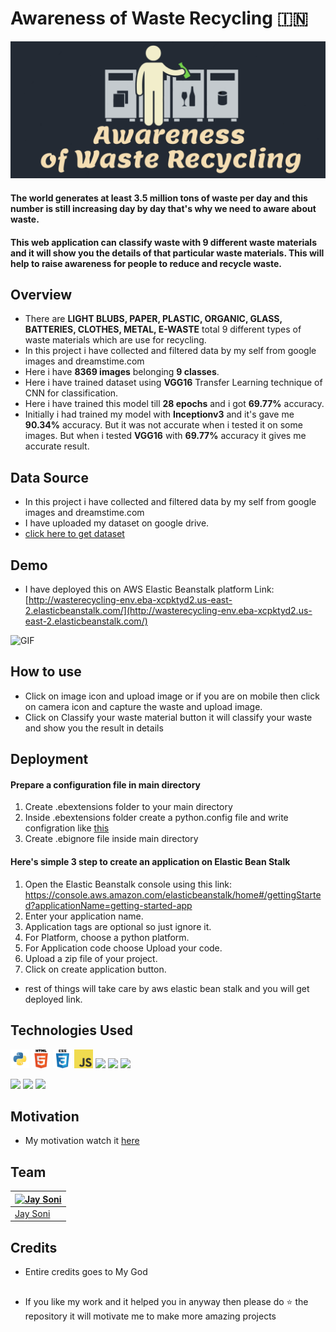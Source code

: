 # Awareness of Waste Recycling :india:
![GIF](static/images/awareness_of_waste_recycling.png)

#### The world generates at least 3.5 million tons of waste per day and this number is still increasing day by day that's why we need to aware about waste.
#### This web application can classify waste with 9 different waste materials and it will show you the details of that particular waste materials. This will help to raise awareness for people to reduce and recycle waste.

## Overview
- There are **LIGHT BLUBS, PAPER, PLASTIC, ORGANIC, GLASS, BATTERIES, CLOTHES, METAL, E-WASTE** total 9 different types of waste materials which are use for recycling.
- In this project i have collected and filtered data by my self from google images and dreamstime.com
- Here i have **8369 images** belonging **9 classes**.
- Here i have trained dataset using **VGG16** Transfer Learning technique of CNN for classification.
- Here i have trained this model till **28 epochs** and i got **69.77%** accuracy.
- Initially i had trained my model with **Inceptionv3** and it's gave me **90.34%** accuracy. But it was not accurate when i tested it on some images. But when i tested **VGG16** with **69.77%** accuracy it gives me accurate result.

## Data Source
- In this project i have collected and filtered data by my self from google images and dreamstime.com
- I have uploaded my dataset on google drive. 
- [click here to get dataset](https://drive.google.com/drive/folders/1P-0X6wDHyAZunuM8C2mO8wtLUyavrjjF?usp=sharing)

## Demo
- I have deployed this on AWS Elastic Beanstalk platform
Link: [http://wasterecycling-env.eba-xcpktyd2.us-east-2.elasticbeanstalk.com/](http://wasterecycling-env.eba-xcpktyd2.us-east-2.elasticbeanstalk.com/)

![GIF](readme_resources/projectDemo.gif)

## How to use
- Click on image icon and upload image or if you are on mobile then click on camera icon and capture the waste and upload image.
- Click on Classify your waste material button it will classify your waste and show you the result in details

## Deployment
#### Prepare a configuration file in main directory
1. Create .ebextensions folder to your main directory
2. Inside .ebextensions folder create a python.config file and write configration like [this](https://github.com/jaysoftic/awareness-of-waste-recycling/blob/master/.ebextensions/python.config)
3. Create .ebignore file inside main directory

#### Here's simple 3 step to create an application on Elastic Bean Stalk
1. Open the Elastic Beanstalk console using this link: https://console.aws.amazon.com/elasticbeanstalk/home#/gettingStarted?applicationName=getting-started-app
2. Enter your application name.
3. Application tags are optional so just ignore it.
4. For Platform, choose a python platform.
5. For Application code choose Upload your code.
6. Upload a zip file of your project.
7. Click on create application button.

- rest of things will take care by aws elastic bean stalk and you will get deployed link.

## Technologies Used
<code><img height="30" src="https://raw.githubusercontent.com/github/explore/80688e429a7d4ef2fca1e82350fe8e3517d3494d/topics/python/python.png"></code>
<code><img height="30" src="https://raw.githubusercontent.com/github/explore/80688e429a7d4ef2fca1e82350fe8e3517d3494d/topics/html/html.png"></code>
<code><img height="30" src="https://raw.githubusercontent.com/github/explore/80688e429a7d4ef2fca1e82350fe8e3517d3494d/topics/css/css.png"></code>
<code><img height="30" src="https://raw.githubusercontent.com/github/explore/80688e429a7d4ef2fca1e82350fe8e3517d3494d/topics/javascript/javascript.png"></code>
<code><img height="30" src="https://github.com/tomchen/stack-icons/raw/master/logos/bootstrap.svg"></code>
<code><img height="30" src="https://symbols.getvecta.com/stencil_80/56_flask.3a79b5a056.jpg"></code>
<code><img height="30" src="https://d1.awsstatic.com/icons/console_elasticbeanstalk_icon.0f7eb0140e1ef6c718d3f806beb7183d06756901.png"></code>

<code><img height="30" src="https://raw.githubusercontent.com/numpy/numpy/7e7f4adab814b223f7f917369a72757cd28b10cb/branding/icons/numpylogo.svg"></code>
<code><img height="30" src="https://matplotlib.org/_static/logo2.svg"></code>
<code><img height="30" src="https://upload.wikimedia.org/wikipedia/commons/1/11/TensorFlowLogo.svg"></code>

## Motivation
- My motivation watch it [here](https://www.youtube.com/watch?v=NhF4pXBNfq8)

## Team
[![Jay Soni](https://avatars3.githubusercontent.com/u/49163967?s=400&u=be22bbe1409ff51991b04026f038c1373174a02a&v=4)](https://in.linkedin.com/in/jaysoftic) |
-|
[Jay Soni](https://in.linkedin.com/in/jaysoftic) |)

## Credits
- Entire credits goes to My God

## 
- If you like my work and it helped you in anyway then please do ⭐ the repository it will motivate me to make more amazing projects
